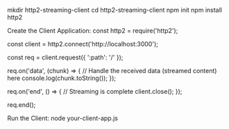 mkdir http2-streaming-client
cd http2-streaming-client
npm init
npm install http2

Create the Client Application:
const http2 = require('http2');

const client = http2.connect('http://localhost:3000');

const req = client.request({ ':path': '/' });

req.on('data', (chunk) => {
  // Handle the received data (streamed content) here
  console.log(chunk.toString());
});

req.on('end', () => {
  // Streaming is complete
  client.close();
});

req.end();

Run the Client:
node your-client-app.js
